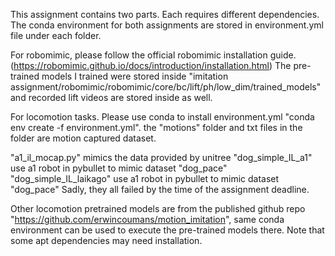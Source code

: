 This assignment contains two parts. Each requires different dependencies. The conda environment for both assignments are stored in environment.yml file under each folder.

For robomimic, please follow the official robomimic installation guide. (https://robomimic.github.io/docs/introduction/installation.html) The pre-trained models I trained were stored inside "imitation assignment/robomimic/robomimic/core/bc/lift/ph/low_dim/trained_models" and recorded lift videos are stored inside as well.

For locomotion tasks. Please use conda to install environment.yml "conda env create -f environment.yml". the "motions" folder and txt files in the folder are motion captured dataset. 

"a1_il_mocap.py" mimics the data provided by unitree
"dog_simple_IL_a1" use a1 robot in pybullet to mimic dataset "dog_pace"
"dog_simple_IL_laikago" use a1 robot in pybullet to mimic dataset "dog_pace"
Sadly, they all failed by the time of the assignment deadline.

Other locomotion pretrained models are from the published github repo "https://github.com/erwincoumans/motion_imitation", same conda environment can be used to execute the pre-trained models there. Note that some apt dependencies may need installation.